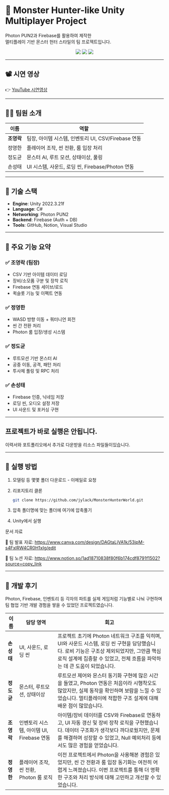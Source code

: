 # 🐲 Monster Hunter-like Unity Multiplayer Project

Photon PUN2과 Firebase를 활용하여 제작한  
멀티플레이 기반 몬스터 헌터 스타일의 팀 프로젝트입니다.

<p align="center">
  <img src="https://img.shields.io/badge/Unity-2022.3.21f-blue?logo=unity"/>
  <img src="https://img.shields.io/badge/Photon-PUN2-brightgreen?logo=photon"/>
  <img src="https://img.shields.io/badge/Firebase-Auth%20&%20DB-yellow?logo=firebase"/>
</p>

---

## 📽️ 시연 영상
👉 [YouTube 시연영상 ](https://youtu.be/VCp4IfyKoJc?si=AvvPspbcFZPn77_F)

---

## 🧑‍💻 팀원 소개

| 이름     | 역할 |
|----------|------|
| **조영락** | 팀장, 아이템 시스템, 인벤토리 UI, CSV/Firebase 연동 |
| 정영한    | 플레이어 조작, 씬 전환, 룸 입장 처리 |
| 정도균    | 몬스터 AI, 루트 모션, 상태이상, 풀링 |
| 손성태    | UI 시스템, 사운드, 로딩 씬, Firebase/Photon 연동 |

---

## 🔧 기술 스택

- **Engine**: Unity 2022.3.21f
- **Language**: C#
- **Networking**: Photon PUN2
- **Backend**: Firebase (Auth + DB)
- **Tools**: GitHub, Notion, Visual Studio

---

## 🧩 주요 기능 요약

### ✅ 조영락 (팀장)
- CSV 기반 아이템 데이터 로딩
- 장비/소모품 구분 및 장착 로직
- Firebase 연동 세이브/로드
- 퀵슬롯 기능 및 이펙트 연동

### ✅ 정영한
- WASD 방향 이동 + 쿼터니언 회전
- 씬 간 전환 처리
- Photon 룸 입장/생성 시스템

### ✅ 정도균
- 루트모션 기반 몬스터 AI
- 공중 이동, 공격, 패턴 처리
- 투사체 풀링 및 RPC 처리

### ✅ 손성태
- Firebase 인증, 닉네임 저장
- 로딩 씬, 오디오 설정 저장
- UI 사운드 및 포커싱 구현

---
## 프로젝트가 바로 실행은 안됩니다.
이력서와 포트폴리오에서 추가로 다운받을 리소스 파일들이있습니다.

--- 

## 🚀 실행 방법

1. 모델링 등 몇몇 폴더 다운로드 - 이메일로 요청 

2. 리포지토리 클론
   ```bash
   git clone https://github.com/jylack/MonsterHunterWorld.git

3. 압축 폴더명에 맞는 폴더에 여기에 압축풀기  

4. Unity에서 실행 

문서 자료

📄 팀 발표 자료: https://www.canva.com/design/DAGtaLjVA1k/53ipM-s4FxlRW4CR0H1xIg/edit

📄 팀 노션 자료: https://www.notion.so/1ad18710838f80f6b174cdf8791f1502?source=copy_link

---

## 💬 개발 후기
Photon, Firebase, 인벤토리 등 각자의 파트를 실제 게임처럼 기능별로 나눠 구현하며
팀 협업 기반 개발 경험을 쌓을 수 있었던 프로젝트였습니다.

| 이름     | 담당 영역 | 회고 |
|----------|-----------|------|
| **손성태** | UI, 사운드, 로딩 씬 | 프로젝트 초기에 Photon 네트워크 구조를 익히며, UI와 사운드 시스템, 로딩 씬 구현을 담당했습니다. 로비 기능은 구조상 제외되었지만, 그만큼 핵심 로직 설계에 집중할 수 있었고, 전체 흐름을 파악하는 데 큰 도움이 되었습니다. |
| **정도균** | 몬스터, 루트모션, 상태이상 | 루트모션 제어와 몬스터 동기화 구현에 많은 시간을 들였고, Photon 연동은 처음이라 시행착오도 많았지만, 실제 동작을 확인하며 보람을 느낄 수 있었습니다. 멀티플레이에 적합한 구조 설계에 대해 배운 점이 많았습니다. |
| **조영락** | 인벤토리 시스템, 아이템 UI, Firebase 연동 | 아이템/장비 데이터를 CSV와 Firebase로 연동하고, UI 자동 갱신 및 장비 장착 로직을 구현했습니다. 데이터 구조화가 생각보다 까다로웠지만, 문제를 해결하며 성장할 수 있었고, Null 예외처리 등에서도 많은 경험을 얻었습니다. |
| **정영한** | 플레이어 조작, 씬 전환, Photon 룸 로직 | 이전 프로젝트에서 Photon을 사용해본 경험은 있었지만, 씬 간 전환과 룸 입장 동기화는 여전히 어렵게 느껴졌습니다. 이번 프로젝트를 통해 더 명확한 구조와 처리 방식에 대해 고민하고 개선할 수 있었습니다. |

